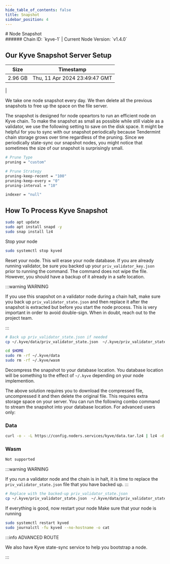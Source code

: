 ```yaml
---
hide_table_of_contents: false
title: Snapshot
sidebar_position: 4
---
```


<div class="h1-with-icon icon-kyve">
# Node Snapshot
</div>
###### Chain ID: `kyve-1` | Current Node Version: `v1.4.0`

## Our Kyve Snapshot Server Setup

| Size   | Timestamp   |
|--------|-------------|
| 2.96 GB | Thu, 11 Apr 2024 23:49:47 GMT |


We take one node snapshot every day. We then delete all the previous snapshots to free up the space on the file server.

The snapshot is designed for node opeartors to run an efficient node on Kyve chain. To make the snapshot as small as possible while still viable as a validator, we use the following setting to save on the disk space. It might be helpful for you to sync with our snapshot periodically because Tendermint chain storage grows over time regardless of the pruning. Since we periodically state-sync our snapshot nodes, you might notice that sometimes the size of our snapshot is surprisingly small.

```bash title="app.toml"
# Prune Type
pruning = "custom"

# Prune Strategy
pruning-keep-recent = "100"
pruning-keep-every = "0"
pruning-interval = "10"
```

```bash title="config.toml"
indexer = "null"
```

## How To Process Kyve Snapshot
```bash
sudo apt update
sudo apt install snapd -y
sudo snap install lz4
```

Stop your node
```bash
sudo systemctl stop kyved
```
Reset your node. This will erase your node database. If you are already running validator, be sure you backed up your `priv_validator_key.json` prior to running the command. The command does not wipe the file. However, you should have a backup of it already in a safe location.

:::warning WARNING

If you use this snapshot on a validator node during a chain halt, make sure you back up `priv_validator_state.json` and then replace it after the snapshot is extracted but before you start the node process. This is very important in order to avoid double-sign. When in doubt, reach out to the project team.

:::

```bash
# Back up priv_validator_state.json if needed
cp ~/.kyve/data/priv_validator_state.json  ~/.kyve/priv_validator_state.json

cd $HOME
sudo rm -rf ~/.kyve/data
sudo rm -rf ~/.kyve/wasm
```

Decompress the snapshot to your database location. You database location will be something to the effect of `~/.kyve` depending on your node implemention.

The above solution requires you to download the compressed file, uncompressed it and then delete the original file. This requires extra storage space on your server. You can run the following combo command to stream the snapshot into your database location. For advanced users only:
### Data
```bash
curl -o - -L https://config.noders.services/kyve/data.tar.lz4 | lz4 -d | tar -x -C ~/.kyve
```
### Wasm
```bash
Not supported
```

:::warning WARNING

If you run a validator node and the chain is in halt, it is time to replace the `priv_validator_state.json` file that you have backed up.
:::

```bash
# Replace with the backed-up priv_validator_state.json
cp ~/.kyve/priv_validator_state.json  ~/.kyve/data/priv_validator_state.json
```

If everything is good, now restart your node
Make sure that your node is running

```bash
sudo systemctl restart kyved
sudo journalctl -fu kyved --no-hostname -o cat
```

:::info ADVANCED ROUTE

We also have Kyve state-sync service to help you bootstrap a node.

:::
